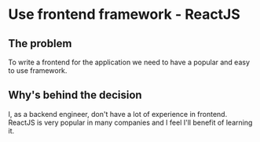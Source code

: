 # Use frontend framework - ReactJS

## The problem

To write a frontend for the application we need to have a popular and easy to use framework.

## Why's behind the decision

I, as a backend engineer, don't have a lot of experience in frontend. ReactJS is very popular in many companies and I feel I'll benefit of learning it.

